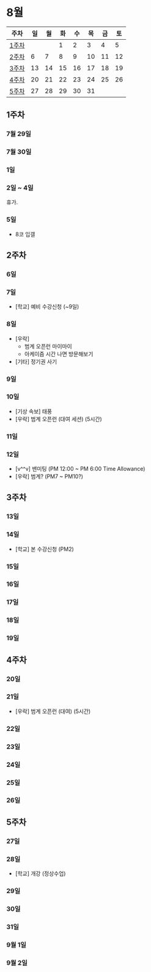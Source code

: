 # 8월

| 주차 | 일 | 월 | 화 | 수 | 목 | 금 | 토 |
| --- | --- | --- | --- | --- | --- | --- | --- |
| [1주차](#1주차) | | | 1 | 2 | 3 | 4 | 5 |
| [2주차](#2주차) | 6 | 7 | 8 | 9 | 10 | 11 | 12 |
| [3주차](#3주차) | 13 | 14 | 15 | 16 | 17 | 18 | 19 |
| [4주차](#4주차) | 20 | 21 | 22 | 23 | 24 | 25 | 26 |
| [5주차](#5주차) | 27 | 28 | 29 | 30 | 31 | | |

## 1주차
### 7월 29일

### 7월 30일

### 1일

### 2일 ~ 4일
휴가.

### 5일
- 8코 입갤

## 2주차
### 6일

### 7일
- \[학교\] 예비 수강신청 (~9일)

### 8일
- \[우락\]
  - 범계 오픈런 마이마이
  - 아케이즘 시간 나면 방문해보기
- \[기타\] 정기권 사기

### 9일

### 10일
- \[기상 속보\] 태풍
- \[우락\] 범계 오픈런 (대여 세션) (5시간)

### 11일

### 12일
- \[v^^v\] 밴미팅 (PM 12:00 ~ PM 6:00 Time Allowance)
- \[우락\] 범계? (PM7 ~ PM10?)

## 3주차
### 13일

### 14일
- \[학교\] 본 수강신청 (PM2)

### 15일

### 16일

### 17일

### 18일

### 19일

## 4주차
### 20일

### 21일
- \[우락\] 범계 오픈런 (대여) (5시간)

### 22일

### 23일

### 24일

### 25일

### 26일

## 5주차
### 27일

### 28일
- \[학교\] 개강 (정상수업)

### 29일

### 30일

### 31일

### 9월 1일

### 9월 2일
